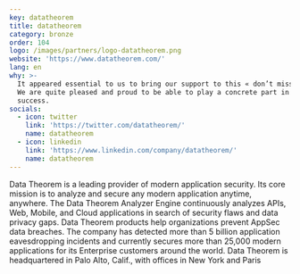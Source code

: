 ```yaml
---
key: datatheorem
title: datatheorem
category: bronze
order: 104
logo: /images/partners/logo-datatheorem.png
website: 'https://www.datatheorem.com/'
lang: en
why: >-
  It appeared essential to us to bring our support to this « don’t miss » event.
  We are quite pleased and proud to be able to play a concrete part in its
  success.  
socials:
  - icon: twitter
    link: 'https://twitter.com/datatheorem/'
    name: datatheorem
  - icon: linkedin
    link: 'https://www.linkedin.com/company/datatheorem/'
    name: datatheorem
---
```

Data Theorem is a leading provider of modern application security. Its core mission is to analyze and secure any modern application anytime, anywhere. The Data Theorem Analyzer Engine continuously analyzes APIs, Web, Mobile, and Cloud applications in search of security flaws and data privacy gaps. Data Theorem products help organizations prevent AppSec data breaches. The company has detected more than 5 billion application eavesdropping incidents and currently secures more than 25,000 modern applications for its Enterprise customers around the world. Data Theorem is headquartered in Palo Alto, Calif., with offices in New York and Paris
